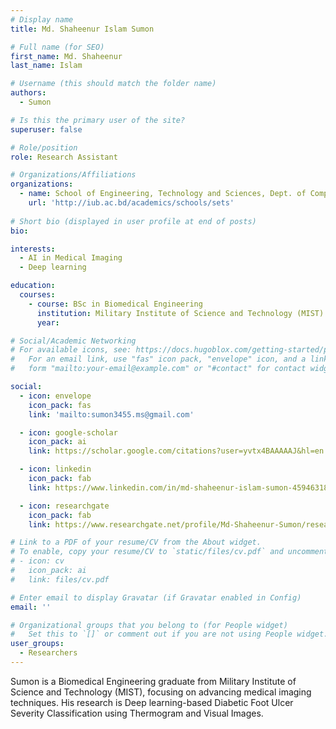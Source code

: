 ```yaml
---
# Display name
title: Md. Shaheenur Islam Sumon

# Full name (for SEO)
first_name: Md. Shaheenur
last_name: Islam

# Username (this should match the folder name)
authors:
  - Sumon

# Is this the primary user of the site?
superuser: false

# Role/position
role: Research Assistant 

# Organizations/Affiliations
organizations:
  - name: School of Engineering, Technology and Sciences, Dept. of Computer Scinece & Engineering, Independent University, Bangladesh.
    url: 'http://iub.ac.bd/academics/schools/sets'
 
# Short bio (displayed in user profile at end of posts)
bio:

interests:
  - AI in Medical Imaging
  - Deep learning

education:
  courses:
    - course: BSc in Biomedical Engineering
      institution: Military Institute of Science and Technology (MIST)
      year: 

# Social/Academic Networking
# For available icons, see: https://docs.hugoblox.com/getting-started/page-builder/#icons
#   For an email link, use "fas" icon pack, "envelope" icon, and a link in the
#   form "mailto:your-email@example.com" or "#contact" for contact widget.

social:
  - icon: envelope
    icon_pack: fas
    link: 'mailto:sumon3455.ms@gmail.com'

  - icon: google-scholar
    icon_pack: ai
    link: https://scholar.google.com/citations?user=yvtx4BAAAAAJ&hl=en

  - icon: linkedin
    icon_pack: fab
    link: https://www.linkedin.com/in/md-shaheenur-islam-sumon-459463188/

  - icon: researchgate
    icon_pack: fab
    link: https://www.researchgate.net/profile/Md-Shaheenur-Sumon/research

# Link to a PDF of your resume/CV from the About widget.
# To enable, copy your resume/CV to `static/files/cv.pdf` and uncomment the lines below.
# - icon: cv
#   icon_pack: ai
#   link: files/cv.pdf

# Enter email to display Gravatar (if Gravatar enabled in Config)
email: ''

# Organizational groups that you belong to (for People widget)
#   Set this to `[]` or comment out if you are not using People widget.
user_groups:
  - Researchers
---
```


Sumon is a Biomedical Engineering graduate from Military Institute of Science and Technology (MIST), focusing on advancing medical imaging techniques. His research is Deep learning-based Diabetic Foot Ulcer Severity Classification using Thermogram and Visual Images.